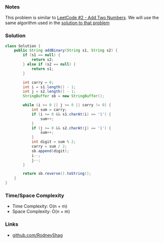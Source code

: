 ### Notes

This problem is similar to [LeetCode #2 - Add Two Numbers](https://leetcode.com/problems/add-two-numbers). We will use the same algorithm used in the [solution to that problem](https://github.com/RodneyShag/LeetCode_solutions/blob/master/Solutions/Add%20Two%20Numbers.md)

### Solution

```java
class Solution {
    public String addBinary(String s1, String s2) {
        if (s1 == null) {
            return s2;
        } else if (s2 == null) {
            return s1;
        }

        int carry = 0;
        int i = s1.length() - 1;
        int j = s2.length() - 1;
        StringBuffer sb = new StringBuffer();

        while (i >= 0 || j >= 0 || carry != 0) {
            int sum = carry;
            if (i >= 0 && s1.charAt(i) == '1') {
                sum++;
            }
            if (j >= 0 && s2.charAt(j) == '1') {
                sum++;
            }
            int digit = sum % 2;
            carry = sum / 2;
            sb.append(digit);
            i--;
            j--;
        }

        return sb.reverse().toString();
    }
}
```

### Time/Space Complexity

-  Time Complexity: O(n + m)
- Space Complexity: O(n + m)

### Links

- [github.com/RodneyShag](https://github.com/RodneyShag)
